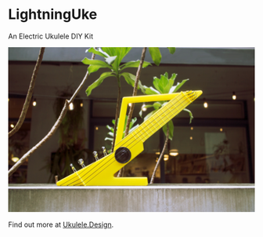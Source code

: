# LightningUke
An Electric Ukulele DIY Kit

![shot](https://raw.githubusercontent.com/UkuleleDesign/LightningUke/master/images/heroshot.jpg)

Find out more at [Ukulele.Design](https://ukulele.design/).
